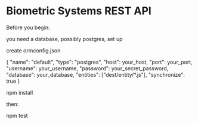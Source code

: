 # Biometric Systems REST API

Before you begin:

you need a database, possibly postgres, set up

create ormconfig.json

{
    "name": "default",
    "type": "postgres",
    "host": your_host,
    "port": your_port,
    "username": your_username,
    "password": your_secret_password,
    "database": your_database,
    "entities": ["dest/entity/*.js"],
    "synchronize": true
}

npm install

then:

npm test